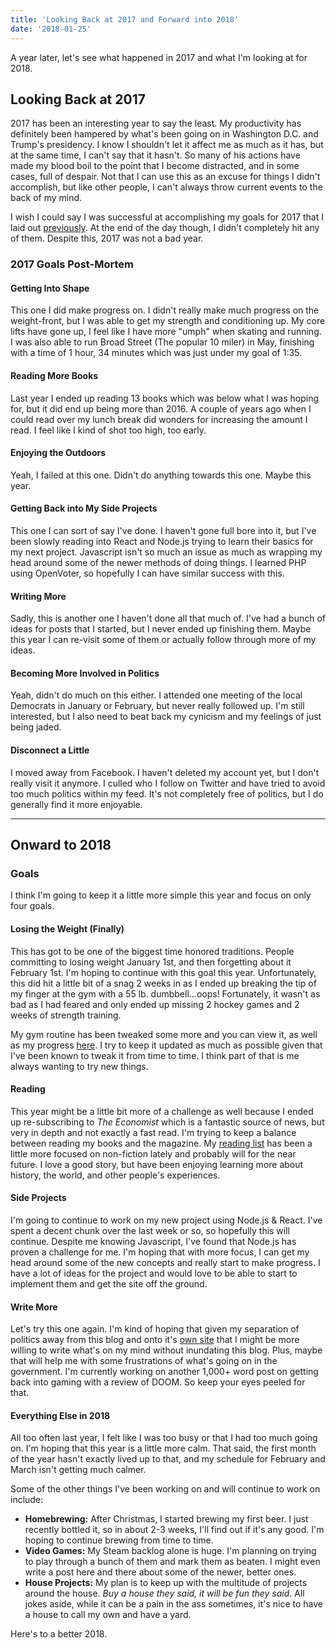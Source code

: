 ```yaml
---
title: 'Looking Back at 2017 and Forward into 2018'
date: '2018-01-25'
---
```


A year later, let's see what happened in 2017 and what I'm looking at for 2018.

## Looking Back at 2017

2017 has been an interesting year to say the least. My productivity has definitely been hampered by what's been going on in Washington D.C. and Trump's presidency. I know I shouldn't let it affect me as much as it has, but at the same time, I can't say that it hasn't. So many of his actions have made my blood boil to the point that I become distracted, and in some cases, full of despair. Not that I can use this as an excuse for things I didn't accomplish, but like other people, I can't always throw current events to the back of my mind.

I wish I could say I was successful at accomplishing my goals for 2017 that I laid out [previously](https://kpwags.com/life/2017/01/24/goals-for-2017.html). At the end of the day though, I didn't completely hit any of them. Despite this, 2017 was not a bad year.

### 2017 Goals Post-Mortem

#### Getting Into Shape

This one I did make progress on. I didn't really make much progress on the weight-front, but I was able to get my strength and conditioning up. My core lifts have gone up, I feel like I have more "umph" when skating and running. I was also able to run Broad Street (The popular 10 miler) in May, finishing with a time of 1 hour, 34 minutes which was just under my goal of 1:35.

#### Reading More Books

Last year I ended up reading 13 books which was below what I was hoping for, but it did end up being more than 2016. A couple of years ago when I could read over my lunch break did wonders for increasing the amount I read. I feel like I kind of shot too high, too early.

#### Enjoying the Outdoors

Yeah, I failed at this one. Didn't do anything towards this one. Maybe this year.

#### Getting Back into My Side Projects

This one I can sort of say I've done. I haven't gone full bore into it, but I've been slowly reading into React and Node.js trying to learn their basics for my next project. Javascript isn't so much an issue as much as wrapping my head around some of the newer methods of doing things. I learned PHP using OpenVoter, so hopefully I can have similar success with this.

#### Writing More

Sadly, this is another one I haven't done all that much of. I've had a bunch of ideas for posts that I started, but I never ended up finishing them. Maybe this year I can re-visit some of them or actually follow through more of my ideas.

#### Becoming More Involved in Politics

Yeah, didn't do much on this either. I attended one meeting of the local Democrats in January or February, but never really followed up. I'm still interested, but I also need to beat back my cynicism and my feelings of just being jaded.

#### Disconnect a Little

I moved away from Facebook. I haven't deleted my account yet, but I don't really visit it anymore. I culled who I follow on Twitter and have tried to avoid too much politics within my feed. It's not completely free of politics, but I do generally find it more enjoyable.

---

## Onward to 2018

### Goals

I think I'm going to keep it a little more simple this year and focus on only four goals.

#### Losing the Weight (Finally)

This has got to be one of the biggest time honored traditions. People committing to losing weight January 1st, and then forgetting about it February 1st. I'm hoping to continue with this goal this year. Unfortunately, this did hit a little bit of a snag 2 weeks in as I ended up breaking the tip of my finger at the gym with a 55 lb. dumbbell...oops! Fortunately, it wasn't as bad as I had feared and only ended up missing 2 hockey games and 2 weeks of strength training.

My gym routine has been tweaked some more and you can view it, as well as my progress [here](https://kpwags.com/gym-routine/). I try to keep it updated as much as possible given that I've been known to tweak it from time to time. I think part of that is me always wanting to try new things.

#### Reading

This year might be a little bit more of a challenge as well because I ended up re-subscribing to _The Economist_ which is a fantastic source of news, but very in depth and not exactly a fast read. I'm trying to keep a balance between reading my books and the magazine. My [reading list](https://kpwags.com/reading-list/) has been a little more focused on non-fiction lately and probably will for the near future. I love a good story, but have been enjoying learning more about history, the world, and other people's experiences.

#### Side Projects

I'm going to continue to work on my new project using Node.js &amp; React. I've spent a decent chunk over the last week or so, so hopefully this will continue. Despite me knowing Javascript, I've found that Node.js has proven a challenge for me. I'm hoping that with more focus, I can get my head around some of the new concepts and really start to make progress. I have a lot of ideas for the project and would love to be able to start to implement them and get the site off the ground.

#### Write More

Let's try this one again. I'm kind of hoping that given my separation of politics away from this blog and onto it's [own site](https://politics.kpwags.com) that I might be more willing to write what's on my mind without inundating this blog. Plus, maybe that will help me with some frustrations of what's going on in the government. I'm currently working on another 1,000+ word post on getting back into gaming with a review of DOOM. So keep your eyes peeled for that.

#### Everything Else in 2018

All too often last year, I felt like I was too busy or that I had too much going on. I'm hoping that this year is a little more calm. That said, the first month of the year hasn't exactly lived up to that, and my schedule for February and March isn't getting much calmer.

Some of the other things I've been working on and will continue to work on include:

-   **Homebrewing:** After Christmas, I started brewing my first beer. I just recently bottled it, so in about 2-3 weeks, I'll find out if it's any good. I'm hoping to continue brewing from time to time.
-   **Video Games:** My Steam backlog alone is huge. I'm planning on trying to play through a bunch of them and mark them as beaten. I might even write a post here and there about some of the newer, better ones.
-   **House Projects:** My plan is to keep up with the multitude of projects around the house. _Buy a house they said, it will be fun they said_. All jokes aside, while it can be a pain in the ass sometimes, it's nice to have a house to call my own and have a yard.

Here's to a better 2018.

